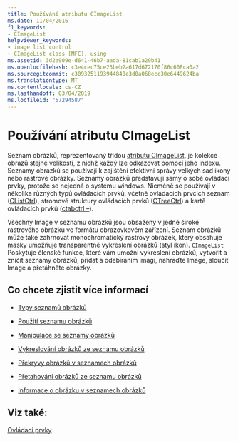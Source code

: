 ```yaml
---
title: Používání atributu CImageList
ms.date: 11/04/2016
f1_keywords:
- CImageList
helpviewer_keywords:
- image list control
- CImageList class [MFC], using
ms.assetid: 3d2a909e-d641-46b7-aada-81cab1a29b41
ms.openlocfilehash: c3e4cec75ce23beb2a617d672170f86c608ca0a2
ms.sourcegitcommit: c3093251193944840e3d0a068ecc30e6449624ba
ms.translationtype: MT
ms.contentlocale: cs-CZ
ms.lasthandoff: 03/04/2019
ms.locfileid: "57294587"
---
```

# <a name="using-cimagelist"></a>Používání atributu CImageList

Seznam obrázků, reprezentovaný třídou [atributu CImageList](../mfc/reference/cimagelist-class.md), je kolekce obrazů stejné velikosti, z nichž každý lze odkazovat pomocí jeho indexu. Seznamy obrázků se používají k zajištění efektivní správy velkých sad ikony nebo rastrové obrázky. Seznamy obrázků představují samy o sobě ovládací prvky, protože se nejedná o systému windows. Nicméně se používají v několika různých typů ovládacích prvků, včetně ovládacích prvcích seznam ([CListCtrl](../mfc/reference/clistctrl-class.md)), stromové struktury ovládacích prvků ([CTreeCtrl](../mfc/reference/ctreectrl-class.md)) a kartě ovládacích prvků ([ctabctrl –](../mfc/reference/ctabctrl-class.md)).

Všechny Image v seznamu obrázků jsou obsaženy v jedné široké rastrového obrázku ve formátu obrazovkovém zařízení. Seznam obrázků může také zahrnovat monochromatický rastrový obrázek, který obsahuje masky umožňuje transparentně vykreslení obrázků (styl ikon). `CImageList` Poskytuje členské funkce, které vám umožní vykreslení obrázků, vytvořit a zničit seznamy obrázků, přidat a odebíráním imagí, nahraďte Image, sloučit Image a přetáhněte obrázky.

## <a name="what-do-you-want-to-know-more-about"></a>Co chcete zjistit více informací

- [Typy seznamů obrázků](../mfc/types-of-image-lists.md)

- [Použití seznamu obrázků](../mfc/using-an-image-list.md)

- [Manipulace se seznamy obrázků](../mfc/manipulating-image-lists.md)

- [Vykreslování obrázků ze seznamu obrázků](../mfc/drawing-images-from-an-image-list.md)

- [Překryvy obrázků v seznamech obrázků](../mfc/image-overlays-in-image-lists.md)

- [Přetahování obrázků ze seznamu obrázků](../mfc/dragging-images-from-an-image-list.md)

- [Informace o obrázku v seznamech obrázků](../mfc/image-information-in-image-lists.md)

## <a name="see-also"></a>Viz také:

[Ovládací prvky](../mfc/controls-mfc.md)
